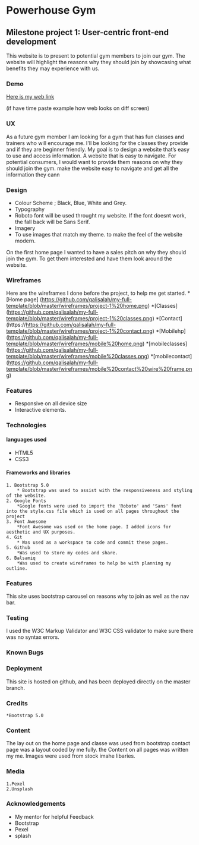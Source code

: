 # Powerhouse Gym 

## Milestone project 1: User-centric front-end development

This website is to present to potential gym members to join our gym. The website will highlight the reasons why they should join by showcasing what benefits they may experience with us.

### Demo
[Here is my web link](https://8000-yellow-wildcat-ycyld7jg.ws-eu04.gitpod.io/)

(if have time paste example how web looks on diff screen)

### UX
As a future gym member I am looking for a gym that has fun classes and trainers who will encourage me.
I'll be looking for the classes they provide and if they are beginner friendly.
My goal is to design a website that’s easy to use and access information. A website that is easy to navigate.
For potential consumers, I would want to provide them reasons on why they should join the gym. make the website easy to navigate and get all the information they cann

### Design 
* Colour Scheme ; Black, Blue, White and Grey.
* Typography
 *  Roboto font will be used throught my website. If the font doesnt work, the fall back will be Sans Serif.
* Imagery 
 * To use images that match my theme. to make the feel of the website modern. 
   
On the first home page I wanted to have a sales pitch on why they should join the gym. To get them interested and have them look around the website.

### Wireframes
Here are the wireframes I done before the project, to help me get started.
   *[Home page] (https://github.com/qalisalah/my-full-template/blob/master/wireframes/project-1%20home.png)
   *[Classes] (https://github.com/qalisalah/my-full-template/blob/master/wireframes/project-1%20classes.png)
   *[Contact] (https://https://github.com/qalisalah/my-full-template/blob/master/wireframes/project-1%20contact.png)
   *[Mobilehp] (https://github.com/qalisalah/my-full-template/blob/master/wireframes/mobile%20home.png)
   *[mobileclasses] (https://github.com/qalisalah/my-full-template/blob/master/wireframes/mobile%20classes.png)
   *[mobilecontact] (https://github.com/qalisalah/my-full-template/blob/master/wireframes/mobile%20contact%20wire%20frame.png)

### Features
* Responsive on all device size 
* Interactive elements.

### Technologies
#### languages used
* HTML5
* CSS3

#### Frameworks and libraries
    1. Bootstrap 5.0
        * Bootstrap was used to assist with the responsiveness and styling of the website.
    2. Google Fonts
        *Google fonts were used to import the 'Roboto' and 'Sans' font into the style.css file which is used on all pages throughout the project
    3. Font Awesome 
        *Font Awesome was used on the home page. I added icons for aesthetic and UX purposes.
    4. Git 
        * Was used as a workspace to code and commit these pages.
    5. Github 
        *Was used to store my codes and share.
    6. Balsamiq 
        *Was used to create wireframes to help be with planning my outline.


### Features
This site uses bootstrap carousel on reasons why to join as well as the nav bar.

### Testing
I used the W3C Markup Validator and W3C CSS validator to make sure there was no syntax errors.

### Known Bugs 

### Deployment
This site is hosted on github, and has been deployed directly on the master branch.
 
### Credits
    *Bootstrap 5.0

### Content
The lay out on the home page and classe was used from bootstrap
contact page was a layout coded by me fully.
the Content on all pages was written my me. Images were used from stock imahe libaries.

### Media
    1.Pexel
    2.Unsplash

### Acknowledgements 
* My mentor for helpful Feedback
* Bootstrap
* Pexel
* splash


